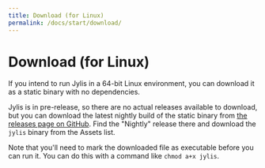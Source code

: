 ```yaml
---
title: Download (for Linux)
permalink: /docs/start/download/
---
```


# Download (for Linux)

If you intend to run Jylis in a 64-bit Linux environment, you can download it as a static binary with no dependencies.

Jylis is in pre-release, so there are no actual releases available to download, but you can download the latest nightly build of the static binary from [the releases page on GitHub](https://github.com/jemc/jylis/releases). Find the "Nightly" release there and download the `jylis` binary from the Assets list.

Note that you'll need to mark the downloaded file as executable before you can run it. You can do this with a command like `chmod a+x jylis`.
